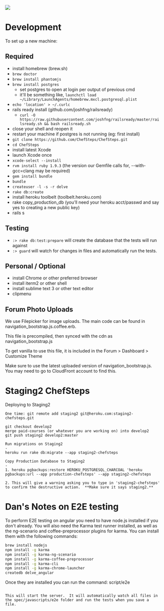 <a href="https://codeclimate.com/github/rails/rails"><img src="https://codeclimate.com/github/rails/rails.png" /></a>

# Development

To set up a new machine:



## Required

- install homebrew (brew.sh)
- `brew doctor`
- `brew install phantomjs`
- `brew install postgres`
   - set postgres to open at login per output of previous cmd
   - it'll be something like, `launchctl load ~/Library/LaunchAgents/homebrew.mxcl.postgresql.plist`
- `echo 'location' > ~/.curlc`
- rails ready install (github.com/joshfng/railsready)
   -  `curl -O https://raw.githubusercontent.com/joshfng/railsready/master/railsready.sh && bash railsready.sh`
- close your shell and reopen it
- restart your machine if postgres is not running (eg: first install)
- `git clone https://github.com/ChefSteps/ChefSteps.git`
- `cd ChefSteps`
- install latest Xcode
- launch Xcode once
- `xcode-select --install`
- `rvm install ruby 1.9.3` (the version our Gemfile calls for, --with-gcc=clang may be required)
- `gem install bundle`
- `bundle`
- `createuser -l -s -r delve`
- `rake db:create`
- install heroku toolbelt (toolbelt.heroku.com)
- rake copy_production_db (you’ll need your heroku acct/passwd and say yes to creating a new public key)
- rails s

## Testing

- `:> rake db:test:prepare` will create the database that the tests will run
   against
- `:> guard` will watch for changes in files and automatically run the tests.

## Personal / Optional

- install Chrome or other preferred browser
- install iterm2 or other shell
- install sublime text 3 or other text editor
- clipmenu


## Forum Photo Uploads
We use Filepicker for image uploads.  The main code can be found in navigation_bootstrap.js.coffee.erb.

This file is precompiled, then synced with the cdn as navigation_bootstrap.js

To get vanilla to use this file, it is included in the Forum > Dashboard > Customize Theme

Make sure to use the latest uploaded version of navigation_bootstrap.js.  You may need to go to CloudFront account to find this.

Staging2 ChefSteps
=

Deploying to Staging2
```
One time: git remote add staging2 git@heroku.com:staging2-chefsteps.git

git checkout develop2
merge paid-courses (or whatever you are working on) into develop2
git push staging2 develop2:master

Run migrations on Staging2
-
heroku run rake db:migrate --app staging2-chefsteps

Copy Production Database to Staging2
-
1. heroku pgbackups:restore HEROKU_POSTGRESQL_CHARCOAL 'heroku pgbackups:url --app production-chefsteps' --app staging2-chefsteps

2. This will give a warning asking you to type in 'staging2-chefsteps' to confirm the destructive action.  **Make sure it says staging2.**
```

# Dan's Notes on E2E testing
To perform E2E testing on angular you need to have node.js installed if you don't already.  You will also need the Karma test runner installed, as well as the ng-scenario and coffee-preprocessor plugins for karma.  You can install them with the following commands:
```bash
brew install nodejs
npm install -g karma
npm install -g karma-ng-scenario
npm install -g karma-coffee-preprocessor
npm install -g karma-cli
npm install -g karma-chrome-launcher
createdb delve_angular
```

Once they are installed you can run the command:
script/e2e
```

This will start the server.  It will automatically watch all files in the spec/javascripts/e2e folder and run the tests when you save a file.

